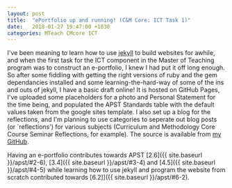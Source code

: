 ```yaml
---
layout: post
title:  "ePortfolio up and running! (C&M Core: ICT Task 1)"
date:   2018-01-27 19:47:00 +1030
categories: MTeach CMcore ICT
---
```


I've been meaning to learn how to use [jekyll](https://jekyllrb.com/) to build websites for awhile, and when the first task for the ICT component in the Master of Teaching program was to construct an e-portfolio, I knew I had put it off long enough. So after some fiddling with getting the right versions of ruby and the gem dependancies installed and some learning-the-hard-way of some of the ins and outs of jekyll, I have a basic draft online! It is hosted on GitHub Pages, I've uploaded some placeholders for a photo and Personal Statement for the time being, and populated the APST Standards table with the default values taken from the google sites template. I also set up a blog for the reflections, and I'm planning to use categories to seperate out blog posts (or `reflections') for various subjects (Curriculum and Methodology Core Course Seminar Reflections, for example). The source is available from [my GitHub](https://github.com/Armadilloa16/eportfolio).


Having an e-portfolio contributes towards APST [2.6]({{ site.baseurl }}/apst/#2-6), [3.4]({{ site.baseurl }}/apst/#3-4) and [4.5]({{ site.baseurl }}/apst/#4-5) while learning how to use jekyll and program the website from scratch contributed towards [6.2]]({{ site.baseurl }}/apst/#6-2).




